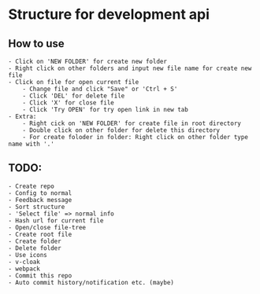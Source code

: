 
# Structure for development api

## How to use

	- Click on 'NEW FOLDER' for create new folder
	- Right click on other folders and input new file name for create new file
	- Click on file for open current file
		- Change file and click "Save" or 'Ctrl + S'
		- Click 'DEL' for delete file
		- Click 'X' for close file
		- Click 'Try OPEN' for try open link in new tab
	- Extra:
		- Right cick on 'NEW FOLDER' for create file in root directory
		- Double click on other folder for delete this directory
		- For create foloder in folder: Right click on other folder type name with '.'

## TODO:
	- Create repo
	- Config to normal
	- Feedback message
	- Sort structure
	- 'Select file' => normal info
	- Hash url for current file
	- Open/close file-tree
	- Create root file
	- Create folder
	- Delete folder
	- Use icons
	- v-cloak
	- webpack
	- Commit this repo
	- Auto commit history/notification etc. (maybe)
